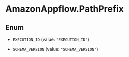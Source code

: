 # AmazonAppflow.PathPrefix

## Enum


* `EXECUTION_ID` (value: `"EXECUTION_ID"`)

* `SCHEMA_VERSION` (value: `"SCHEMA_VERSION"`)


